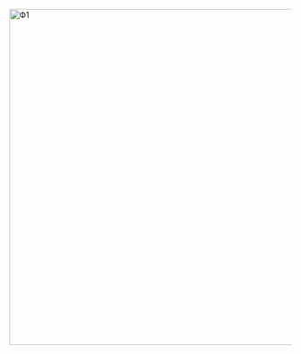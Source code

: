 <a href="https://u.to/TgrUGQ"><img src="https://sun9-32.userapi.com/98RdnSxnDWquJz11Jym7YueDpEjxVRuKp9x1Dw/EnucA58dd_Q.jpg" alt="Ф1" width="600" height="600">

